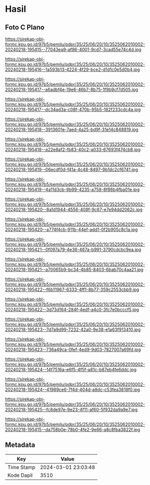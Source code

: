 # Hasil

## Foto C Plano

https://sirekap-obj-formc.kpu.go.id/97b5/pemilu/pdpr/35/25/06/20/10/3525062010002-20240218-195415--77043ea9-af86-4001-9cd7-3cad55e74c4d.jpg

https://sirekap-obj-formc.kpu.go.id/97b5/pemilu/pdpr/35/25/06/20/10/3525062010002-20240218-195416--1a593b13-4224-4f29-bce2-d1d1c0e5d0b4.jpg

https://sirekap-obj-formc.kpu.go.id/97b5/pemilu/pdpr/35/25/06/20/10/3525062010002-20240218-195417--a6adbf4e-19e6-46b7-8b75-1f9b9cf7d505.jpg

https://sirekap-obj-formc.kpu.go.id/97b5/pemilu/pdpr/35/25/06/20/10/3525062010002-20240218-195417--dc34ad3a-c08f-470b-95b5-182f233cdc4a.jpg

https://sirekap-obj-formc.kpu.go.id/97b5/pemilu/pdpr/35/25/06/20/10/3525062010002-20240218-195418--3913601e-7aed-4a25-bd9f-31e14c848819.jpg

https://sirekap-obj-formc.kpu.go.id/97b5/pemilu/pdpr/35/25/06/20/10/3525062010002-20240218-195418--a22e8af2-fb83-40c2-a033-67693f474cb8.jpg

https://sirekap-obj-formc.kpu.go.id/97b5/pemilu/pdpr/35/25/06/20/10/3525062010002-20240218-195419--06ecdf0d-f41a-4c48-8497-9b1dc2cf6741.jpg

https://sirekap-obj-formc.kpu.go.id/97b5/pemilu/pdpr/35/25/06/20/10/3525062010002-20240218-195419--4a11d3cb-9b99-4235-a758-8f86b4fba01e.jpg

https://sirekap-obj-formc.kpu.go.id/97b5/pemilu/pdpr/35/25/06/20/10/3525062010002-20240218-195420--8a1d1944-4556-408f-9c67-e7e94dd2062c.jpg

https://sirekap-obj-formc.kpu.go.id/97b5/pemilu/pdpr/35/25/06/20/10/3525062010002-20240218-195420--a774f4cb-911b-44ef-add1-0f2b905c8c1a.jpg

https://sirekap-obj-formc.kpu.go.id/97b5/pemilu/pdpr/35/25/06/20/10/3525062010002-20240218-195421--0f097a79-4e36-467a-b991-3790cdcbc9ea.jpg

https://sirekap-obj-formc.kpu.go.id/97b5/pemilu/pdpr/35/25/06/20/10/3525062010002-20240218-195421--a70065b9-bc34-4b85-8403-6bab70c4aa21.jpg

https://sirekap-obj-formc.kpu.go.id/97b5/pemilu/pdpr/35/25/06/20/10/3525062010002-20240218-195422--f6b11967-6333-4ff1-8b77-359c2553cbb9.jpg

https://sirekap-obj-formc.kpu.go.id/97b5/pemilu/pdpr/35/25/06/20/10/3525062010002-20240218-195422--3d73d164-284f-4edf-a4c0-3fc7e0bcccf5.jpg

https://sirekap-obj-formc.kpu.go.id/97b5/pemilu/pdpr/35/25/06/20/10/3525062010002-20240218-195423--7d7a9d99-7232-42a0-9e38-e1a63f913410.jpg

https://sirekap-obj-formc.kpu.go.id/97b5/pemilu/pdpr/35/25/06/20/10/3525062010002-20240218-195423--736a49ca-0fef-4ed9-9d03-7827007a69fd.jpg

https://sirekap-obj-formc.kpu.go.id/97b5/pemilu/pdpr/35/25/06/20/10/3525062010002-20240218-195424--14f7516a-e6f5-4f5f-a81c-b87eb4fe6ddc.jpg

https://sirekap-obj-formc.kpu.go.id/97b5/pemilu/pdpr/35/25/06/20/10/3525062010002-20240218-195424--41989ce6-7f4d-404d-a8dc-c53fea3818f0.jpg

https://sirekap-obj-formc.kpu.go.id/97b5/pemilu/pdpr/35/25/06/20/10/3525062010002-20240218-195425--fc8de97e-9e23-4f11-af60-5f932da9a9e7.jpg

https://sirekap-obj-formc.kpu.go.id/97b5/pemilu/pdpr/35/25/06/20/10/3525062010002-20240218-195415--da758b0e-78b0-4fe2-9e66-a8c8fba3822f.jpg


## Metadata

| Key        | Value               |
| ---------- | ------------------- |
| Time Stamp | 2024-03-01 23:03:48 |
| Kode Dapil | 3510                |



